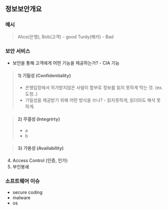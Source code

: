 ## 정보보안개요
### 예시
> Alice(은행), Bob(고객)  - good
> Turdy(해커) - Bad

### 보안 서비스
- 보안을 통해 고객에게 어떤 기능을 제공하는가? - CIA 기능
> #### 1) 기밀성 (Confidentiality)
> - 은행입장에서 허가받지않은 사람이 함부로 정보를 읽지 못하게 막는 것. (ex. 도청..)
> - 기밀성을 제공받기 위해 어떤 방식을 쓰나? - 읽지못하게, 읽더라도 해석 못하게. 
 
> #### 2) 무결성 (Integrirty)
> - a
> - b 

> #### 3) 가용성 (Availability)

4) Access Control (인증, 인가)
5) 부인봉쇄

### 소프트웨어 이슈
- secure coding
- malware
- os
